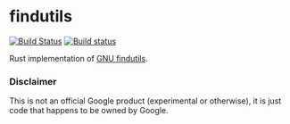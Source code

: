 # findutils

[![Build Status](https://travis-ci.org/uutils/findutils.svg?branch=master)](https://travis-ci.org/uutils/findutils)
[![Build status](https://ci.appveyor.com/api/projects/status/ynsfw6dohm5npykd/branch/master?svg=true)](https://ci.appveyor.com/project/antiagainst/findutils/branch/master)

Rust implementation of [GNU findutils](https://www.gnu.org/software/findutils/).

### Disclaimer

This is not an official Google product (experimental or otherwise), it is just
code that happens to be owned by Google.
